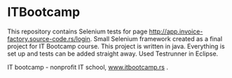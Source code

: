 # ITBootcamp
This repository contains Selenium tests for page http://app.invoice-factory.source-code.rs/login.
Small Selenium framework created as a final project for IT Bootcamp course.
This project is written in java. Everything is set up and tests can be added straight away. Used Testrunner in Eclipse.



IT bootcamp - nonprofit IT school, www.itbootcamp.rs .
